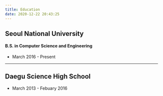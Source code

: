 ```yaml
---
title: Education
date: 2020-12-22 20:43:25
---
```

## **Seoul National University**
#### B.S. in Computer Science and Engineering
* March 2016 - Present
---
## **Daegu Science High School**
* March 2013 - Febuary 2016